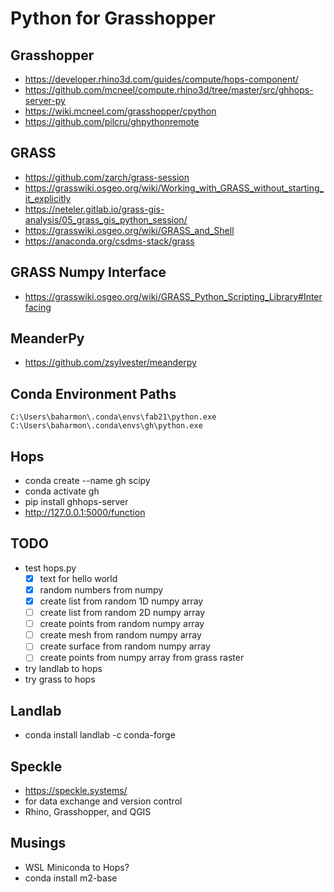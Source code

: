 # Python for Grasshopper

## Grasshopper
* https://developer.rhino3d.com/guides/compute/hops-component/
* https://github.com/mcneel/compute.rhino3d/tree/master/src/ghhops-server-py
* https://wiki.mcneel.com/grasshopper/cpython
* https://github.com/pilcru/ghpythonremote

## GRASS
* https://github.com/zarch/grass-session
* https://grasswiki.osgeo.org/wiki/Working_with_GRASS_without_starting_it_explicitly
* https://neteler.gitlab.io/grass-gis-analysis/05_grass_gis_python_session/
* https://grasswiki.osgeo.org/wiki/GRASS_and_Shell
* https://anaconda.org/csdms-stack/grass

## GRASS Numpy Interface
* https://grasswiki.osgeo.org/wiki/GRASS_Python_Scripting_Library#Interfacing

## MeanderPy
* https://github.com/zsylvester/meanderpy

## Conda Environment Paths
```
C:\Users\baharmon\.conda\envs\fab21\python.exe
C:\Users\baharmon\.conda\envs\gh\python.exe
```

## Hops
* conda create --name gh scipy
* conda activate gh
* pip install ghhops-server
* http://127.0.0.1:5000/function

## TODO
* test hops.py
    * [x] text for hello world
    * [x] random numbers from numpy
    * [x] create list from random 1D numpy array
    * [ ] create list from random 2D numpy array
    * [ ] create points from random numpy array
    * [ ] create mesh from random numpy array
    * [ ] create surface from random numpy array
    * [ ] create points from numpy array from grass raster
* try landlab to hops
* try grass to hops

## Landlab
* conda install landlab -c conda-forge

## Speckle
* https://speckle.systems/
* for data exchange and version control
* Rhino, Grasshopper, and QGIS

## Musings
* WSL Miniconda to Hops?
* conda install m2-base
